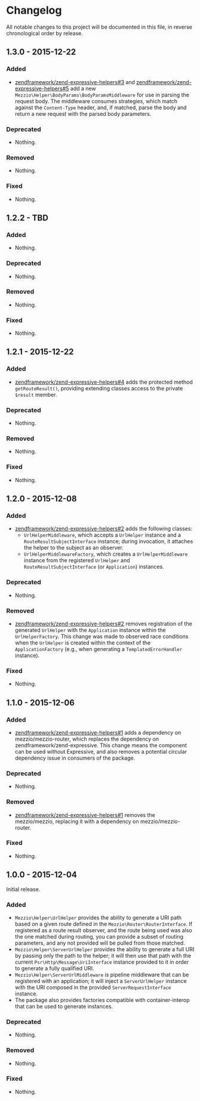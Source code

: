 # Changelog

All notable changes to this project will be documented in this file, in reverse chronological order by release.

## 1.3.0 - 2015-12-22

### Added

- [zendframework/zend-expressive-helpers#3](https://github.com/zendframework/zend-expressive-helpers/pull/3) and
  [zendframework/zend-expressive-helpers#5](https://github.com/zendframework/zend-expressive-helpers/pull/5) add
  a new `Mezzio\Helper\BodyParams\BodyParamsMiddleware` for use in
  parsing the request body. The middleware consumes strategies, which match
  against the `Content-Type` header, and, if matched, parse the body and return
  a new request with the parsed body parameters.

### Deprecated

- Nothing.

### Removed

- Nothing.

### Fixed

- Nothing.

## 1.2.2 - TBD

### Added

- Nothing.

### Deprecated

- Nothing.

### Removed

- Nothing.

### Fixed

- Nothing.

## 1.2.1 - 2015-12-22

### Added

- [zendframework/zend-expressive-helpers#4](https://github.com/zendframework/zend-expressive-helpers/pull/4) adds the
  protected method `getRouteResult()`, providing extending classes access to the
  private `$result` member.

### Deprecated

- Nothing.

### Removed

- Nothing.

### Fixed

- Nothing.

## 1.2.0 - 2015-12-08

### Added

- [zendframework/zend-expressive-helpers#2](https://github.com/zendframework/zend-expressive-helpers/pull/2) adds the
  following classes:
  - `UrlHelperMiddleware`, which accepts a `UrlHelper` instance and a
    `RouteResultSubjectInterface` instance; during invocation, it attaches the
    helper to the subject as an observer.
  - `UrlHelperMiddlewareFactory`, which creates a `UrlHelperMiddleware` instance
    from the registered `UrlHelper` and `RouteResultSubjectInterface` (or
    `Application`) instances.

### Deprecated

- Nothing.

### Removed

- [zendframework/zend-expressive-helpers#2](https://github.com/zendframework/zend-expressive-helpers/pull/2) removes
  registration of the generated `UrlHelper` with the `Application` instance
  within the `UrlHelperFactory`. This change was made to observed race
  conditions when the `UrlHelper` is created within the context of the
  `ApplicationFactory` (e.g., when generating a `TemplatedErrorHandler`
  instance).

### Fixed

- Nothing.

## 1.1.0 - 2015-12-06

### Added

- [zendframework/zend-expressive-helpers#1](https://github.com/zendframework/zend-expressive-helpers/pull/1) adds a
  dependency on mezzio/mezzio-router, which replaces the
  dependency on zendframework/zend-expressive. This change means the component
  can be used without Expressive, and also removes a potential circular
  dependency issue in consumers of the package.

### Deprecated

- Nothing.

### Removed

- [zendframework/zend-expressive-helpers#1](https://github.com/zendframework/zend-expressive-helpers/pull/1) removes
  the mezzio/mezzio, replacing it with a dependency on
  mezzio/mezzio-router.

### Fixed

- Nothing.

## 1.0.0 - 2015-12-04

Initial release.

### Added

- `Mezzio\Helper\UrlHelper` provides the ability to generate a URI path
  based on a given route defined in the `Mezzio\Router\RouterInterface`.
  If registered as a route result observer, and the route being used was also
  the one matched during routing, you can provide a subset of routing
  parameters, and any not provided will be pulled from those matched.
- `Mezzio\Helper\ServerUrlHelper` provides the ability to generate a
  full URI by passing only the path to the helper; it will then use that path
  with the current `Psr\Http\Message\UriInterface` instance provided to it in
  order to generate a fully qualified URI.
- `Mezzio\Helper\ServerUrlMiddleware` is pipeline middleware that can
  be registered with an application; it will inject a `ServerUrlHelper` instance
  with the URI composed in the provided `ServerRequestInterface` instance.
- The package also provides factories compatible with container-interop that can
  be used to generate instances.

### Deprecated

- Nothing.

### Removed

- Nothing.

### Fixed

- Nothing.
